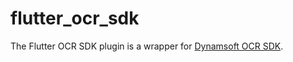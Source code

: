# flutter_ocr_sdk

The Flutter OCR SDK plugin is a wrapper for [Dynamsoft OCR SDK](https://www.dynamsoft.com/label-recognition/overview/). 



